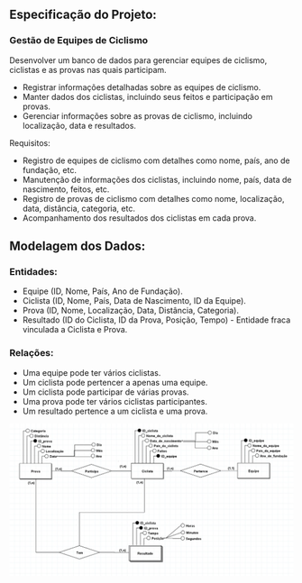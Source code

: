 ## Especificação do Projeto:
### Gestão de Equipes de Ciclismo

Desenvolver um banco de dados para gerenciar equipes de ciclismo, ciclistas e as provas nas quais participam.

- Registrar informações detalhadas sobre as equipes de ciclismo.
- Manter dados dos ciclistas, incluindo seus feitos e participação em provas.
- Gerenciar informações sobre as provas de ciclismo, incluindo localização, data e resultados.

Requisitos:

- Registro de equipes de ciclismo com detalhes como nome, país, ano de fundação, etc.
- Manutenção de informações dos ciclistas, incluindo nome, país, data de nascimento, feitos, etc.
- Registro de provas de ciclismo com detalhes como nome, localização, data, distância, categoria, etc.
- Acompanhamento dos resultados dos ciclistas em cada prova.



## Modelagem dos Dados:

### Entidades:
- Equipe (ID, Nome, País, Ano de Fundação).
- Ciclista (ID, Nome, País, Data de Nascimento, ID da Equipe).
- Prova (ID, Nome, Localização, Data, Distância, Categoria).
- Resultado (ID do Ciclista, ID da Prova, Posição, Tempo) - Entidade fraca vinculada a Ciclista e Prova.

### Relações:
- Uma equipe pode ter vários ciclistas.
- Um ciclista pode pertencer a apenas uma equipe.
- Um ciclista pode participar de várias provas.
- Uma prova pode ter vários ciclistas participantes.
- Um resultado pertence a um ciclista e uma prova.


![diagrama_ER](https://github.com/Joangopa/ada_dados/blob/main/1-Modelo_ER/diagramaER.jpeg)
